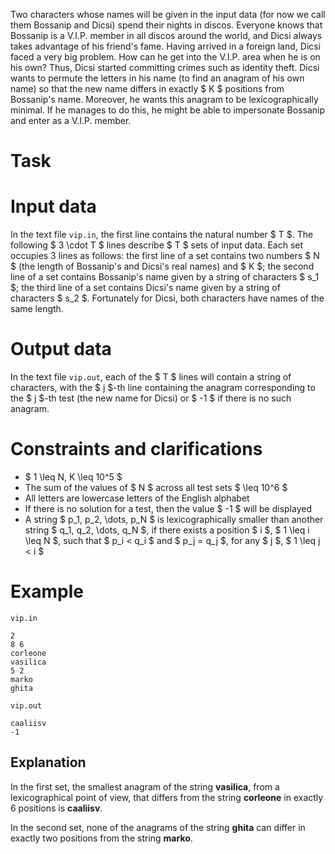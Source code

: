 Two characters whose names will be given in the input data (for now we call them Bossanip and Dicsi) spend their nights in discos. Everyone knows that Bossanip is a V.I.P. member in all discos around the world, and Dicsi always takes advantage of his friend's fame. Having arrived in a foreign land, Dicsi faced a very big problem. How can he get into the V.I.P. area when he is on his own? Thus, Dicsi started committing crimes such as identity theft. Dicsi wants to permute the letters in his name (to find an anagram of his own name) so that the new name differs in exactly $ K $ positions from Bossanip's name. Moreover, he wants this anagram to be lexicographically minimal. If he manages to do this, he might be able to impersonate Bossanip and enter as a V.I.P. member.

# Task

# Input data

In the text file `vip.in`, the first line contains the natural number $ T $. The following $ 3 \cdot T $ lines describe $ T $ sets of input data. Each set occupies 3 lines as follows: the first line of a set contains two numbers $ N $ (the length of Bossanip's and Dicsi's real names) and $ K $; the second line of a set contains Bossanip's name given by a string of characters $ s_1 $; the third line of a set contains Dicsi's name given by a string of characters $ s_2 $. Fortunately for Dicsi, both characters have names of the same length.

# Output data

In the text file `vip.out`, each of the $ T $ lines will contain a string of characters, with the $ j $-th line containing the anagram corresponding to the $ j $-th test (the new name for Dicsi) or $ -1 $ if there is no such anagram.

# Constraints and clarifications

* $ 1 \leq N, K \leq 10^5 $
* The sum of the values of $ N $ across all test sets $ \leq 10^6 $
* All letters are lowercase letters of the English alphabet
* If there is no solution for a test, then the value $ -1 $ will be displayed
* A string $ p_1, p_2, \dots, p_N $ is lexicographically smaller than another string $ q_1, q_2, \dots, q_N $, if there exists a position $ i $, $ 1 \leq i \leq N $, such that $ p_i < q_i $ and $ p_j = q_j $, for any $ j $, $ 1 \leq j < i $

# Example

`vip.in`
```
2
8 6
corleone
vasilica
5 2
marko
ghita
```

`vip.out`
```
caaliisv
-1
```

## Explanation

In the first set, the smallest anagram of the string **vasilica**, from a lexicographical point of view, that differs from the string **corleone** in exactly 6 positions is **caaliisv**.

In the second set, none of the anagrams of the string **ghita** can differ in exactly two positions from the string **marko**.